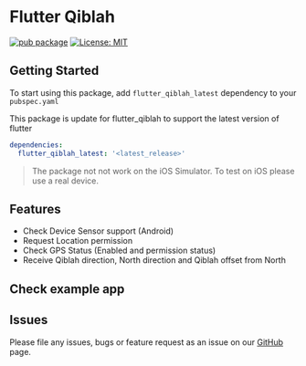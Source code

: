 # Flutter Qiblah

[![pub package](https://img.shields.io/pub/v/flutter_qiblah_latest.svg)](https://pub.dev/packages/flutter_qiblah_latest) [![License: MIT](https://img.shields.io/badge/License-MIT-yellow.svg)](https://opensource.org/licenses/MIT)  



## Getting Started

To start using this package, add `flutter_qiblah_latest` dependency to your `pubspec.yaml`

This package is update for flutter_qiblah to support the latest version of flutter

```yaml
dependencies:
  flutter_qiblah_latest: '<latest_release>'
```

> The package not not work on the iOS Simulator. To test on iOS please use a real device.
## Features

* Check Device Sensor support (Android)
* Request Location permission
* Check GPS Status (Enabled and permission status)
* Receive Qiblah direction, North direction and Qiblah offset from North

## Check example app

## Issues

Please file any issues, bugs or feature request as an issue on our [GitHub](https://github.com/Mohamed-Nagdy/flutter_qiblah_latest/issues) page.

